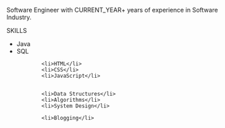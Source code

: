 Software Engineer with CURRENT_YEAR+ years of experience in Software Industry.<br />



SKILLS

<ul>
      			<li>Java</li>
			<li>SQL</li>
		
			
			<li>HTML</li>
			<li>CSS</li>
			<li>JavaScript</li>
			
			
			<li>Data Structures</li>
			<li>Algorithms</li>
			<li>System Design</li>
			
			<li>Blogging</li>
			
			
</ul>

